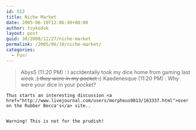 ```yaml
---
id: 522
title: Niche Market
date: 2005-06-10T12:06:49+00:00
author: tsykoduk
layout: post
guid: 30/2008/12/27/niche-market
permalink: /2005/06/10/niche-market/
categories:
  - Fun!
---
```

<blockquote>AbysS (11:20 PM) : I accIdentally took my dice home from gaming last week :<del>) they were in my pocket :</del>)
	Kaedenesque (11:20 PM) : Why were your dice in your pocket?</blockquote>

	Thus starts an interesting discussion <a href="http://www.livejournal.com/users/morpheus0013/163337.html">over on the Rubber Becca's</a> site..


	Warning! This is not for the prudish!